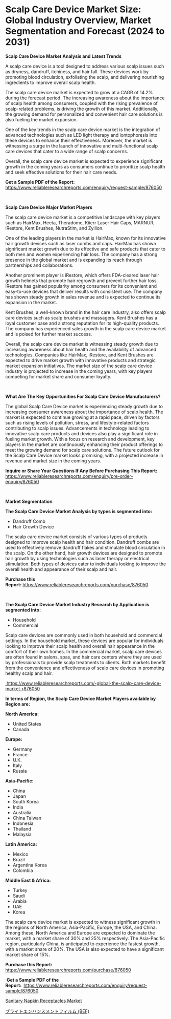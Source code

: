 <p><h1>Scalp Care Device Market Size: Global Industry Overview, Market Segmentation and Forecast (2024 to 2031)</h1></p><p><strong>Scalp Care Device Market Analysis and Latest Trends</strong></p>
<p><p>A scalp care device is a tool designed to address various scalp issues such as dryness, dandruff, itchiness, and hair fall. These devices work by promoting blood circulation, exfoliating the scalp, and delivering nourishing ingredients to improve overall scalp health.</p><p>The scalp care device market is expected to grow at a CAGR of 14.2% during the forecast period. The increasing awareness about the importance of scalp health among consumers, coupled with the rising prevalence of scalp-related problems, is driving the growth of this market. Additionally, the growing demand for personalized and convenient hair care solutions is also fueling the market expansion.</p><p>One of the key trends in the scalp care device market is the integration of advanced technologies such as LED light therapy and iontophoresis into these devices to enhance their effectiveness. Moreover, the market is witnessing a surge in the launch of innovative and multi-functional scalp care devices that cater to a wide range of scalp concerns.</p><p>Overall, the scalp care device market is expected to experience significant growth in the coming years as consumers continue to prioritize scalp health and seek effective solutions for their hair care needs.</p></p>
<p><strong>Get a Sample PDF of the Report:&nbsp;</strong> <a href="https://www.reliableresearchreports.com/enquiry/request-sample/876050">https://www.reliableresearchreports.com/enquiry/request-sample/876050</a></p>
<p>&nbsp;</p>
<p><strong>Scalp Care Device Major Market Players</strong></p>
<p><p>The scalp care device market is a competitive landscape with key players such as HairMax, Heeta, Theradome, Kiierr Laser Hair Caps, MARNUR, iRestore, Kent Brushes, NutraStim, and Zyllion. </p><p>One of the leading players in the market is HairMax, known for its innovative hair growth devices such as laser combs and caps. HairMax has shown significant market growth due to its effective and safe products that cater to both men and women experiencing hair loss. The company has a strong presence in the global market and is expanding its reach through partnerships and collaborations.</p><p>Another prominent player is iRestore, which offers FDA-cleared laser hair growth helmets that promote hair regrowth and prevent further hair loss. iRestore has gained popularity among consumers for its convenient and easy-to-use devices that deliver results with consistent use. The company has shown steady growth in sales revenue and is expected to continue its expansion in the market.</p><p>Kent Brushes, a well-known brand in the hair care industry, also offers scalp care devices such as scalp brushes and massagers. Kent Brushes has a loyal customer base and a strong reputation for its high-quality products. The company has experienced sales growth in the scalp care device market and is poised for further market success.</p><p>Overall, the scalp care device market is witnessing steady growth due to increasing awareness about hair health and the availability of advanced technologies. Companies like HairMax, iRestore, and Kent Brushes are expected to drive market growth with innovative products and strategic market expansion initiatives. The market size of the scalp care device industry is projected to increase in the coming years, with key players competing for market share and consumer loyalty.</p></p>
<p>&nbsp;</p>
<p><strong>What Are The Key Opportunities For Scalp Care Device Manufacturers?</strong></p>
<p><p>The global Scalp Care Device market is experiencing steady growth due to increasing consumer awareness about the importance of scalp health. The market is expected to continue growing at a rapid pace, driven by factors such as rising levels of pollution, stress, and lifestyle-related factors contributing to scalp issues. Advancements in technology leading to innovative scalp care products and devices also play a significant role in fueling market growth. With a focus on research and development, key players in the market are continuously enhancing their product offerings to meet the growing demand for scalp care solutions. The future outlook for the Scalp Care Device market looks promising, with a projected increase in revenue and market size in the coming years.</p></p>
<p><strong>Inquire or Share Your Questions If Any Before Purchasing This Report:</strong> <a href="https://www.reliableresearchreports.com/enquiry/pre-order-enquiry/876050">https://www.reliableresearchreports.com/enquiry/pre-order-enquiry/876050</a></p>
<p>&nbsp;</p>
<p><strong>Market Segmentation</strong></p>
<p><strong>The Scalp Care Device Market Analysis by types is segmented into:</strong></p>
<p><ul><li>Dandruff Comb</li><li>Hair Growth Device</li></ul></p>
<p><p>The scalp care device market consists of various types of products designed to improve scalp health and hair condition. Dandruff combs are used to effectively remove dandruff flakes and stimulate blood circulation in the scalp. On the other hand, hair growth devices are designed to promote hair growth by using technologies such as laser therapy or electrical stimulation. Both types of devices cater to individuals looking to improve the overall health and appearance of their scalp and hair.</p></p>
<p><strong>Purchase this Report:&nbsp;</strong><a href="https://www.reliableresearchreports.com/purchase/876050">https://www.reliableresearchreports.com/purchase/876050</a></p>
<p>&nbsp;</p>
<p><strong>The Scalp Care Device Market Industry Research by Application is segmented into:</strong></p>
<p><ul><li>Household</li><li>Commercial</li></ul></p>
<p><p>Scalp care devices are commonly used in both household and commercial settings. In the household market, these devices are popular for individuals looking to improve their scalp health and overall hair appearance in the comfort of their own homes. In the commercial market, scalp care devices are often found in salons, spas, and hair care centers where they are used by professionals to provide scalp treatments to clients. Both markets benefit from the convenience and effectiveness of scalp care devices in promoting healthy scalp and hair.</p></p>
<p><a href="https://www.reliableresearchreports.com/-global-the-scalp-care-device-market-r876050">&nbsp;https://www.reliableresearchreports.com/-global-the-scalp-care-device-market-r876050</a></p>
<p><strong>In terms of Region, the Scalp Care Device Market Players available by Region are:</strong></p>
<p>
    <p> <strong> North America: </strong>
        <ul>
            <li>United States</li>
            <li>Canada</li>
        </ul>
        </p> 
    <p> <strong> Europe: </strong>
        <ul>
            <li>Germany</li>
            <li>France</li>
            <li>U.K.</li>
            <li>Italy</li>
            <li>Russia</li>
        </ul>
        </p> 
    <p> <strong> Asia-Pacific: </strong>
        <ul>
            <li>China</li>
            <li>Japan</li>
            <li>South Korea</li>
            <li>India</li>
            <li>Australia</li>
            <li>China Taiwan</li>
            <li>Indonesia</li>
            <li>Thailand</li>
            <li>Malaysia</li>
        </ul>
        </p> 
    <p> <strong> Latin America: </strong>
        <ul>
            <li>Mexico</li>
            <li>Brazil</li>
            <li>Argentina Korea</li>
            <li>Colombia</li>
        </ul>
        </p> 
    <p> <strong> Middle East & Africa: </strong>
        <ul>
            <li>Turkey</li>
            <li>Saudi</li>
            <li>Arabia</li>
            <li>UAE</li>
            <li>Korea</li>
        </ul>
    </p>
    </p>
<p><p>The scalp care device market is expected to witness significant growth in the regions of North America, Asia-Pacific, Europe, the USA, and China. Among these, North America and Europe are expected to dominate the market, with a market share of 30% and 25% respectively. The Asia-Pacific region, particularly China, is anticipated to experience the fastest growth, with a market share of 20%. The USA is also expected to have a significant market share of 15%.</p></p>
<p><strong>Purchase this Report: </strong><a href="https://www.reliableresearchreports.com/purchase/876050">https://www.reliableresearchreports.com/purchase/876050</a></p>
<p>&nbsp;<strong>Get a Sample PDF of the Report:&nbsp;&nbsp;</strong><a href="https://www.reliableresearchreports.com/enquiry/request-sample/876050">https://www.reliableresearchreports.com/enquiry/request-sample/876050</a></p>
<p><strong></strong></p>
<p><p><a href="https://github.com/ElmoRunolfsson2023/Market-Research-Report-List-1/blob/main/sanitary-napkin-receptacles-market.md">Sanitary Napkin Receptacles Market</a></p><p><a href="https://github.com/BrionnaBoyle/Market-Research-Report-List-1/blob/main/544740284847.md">ブライトエンハンスメントフィルム (BEF)</a></p></p>